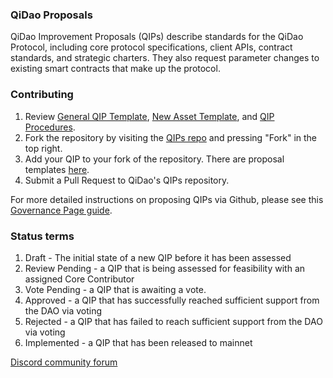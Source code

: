 ### QiDao Proposals

QiDao Improvement Proposals (QIPs) describe standards for the QiDao Protocol, including core protocol specifications, client APIs, contract standards, and strategic charters. They also request parameter changes to existing smart contracts that make up the protocol.

### Contributing

1. Review [General QIP Template](https://github.com/publu/QIPs/blob/main/contents/Templates/general-qip-template.md), [New Asset Template](https://github.com/publu/QIPs/blob/main/contents/Templates/new-asset-template.md), and [QIP Procedures](https://github.com/publu/QIPs/blob/main/QIP-Procedures.md).
2. Fork the repository by visiting the [QIPs repo](https://github.com/publu/QIPs) and pressing "Fork" in the top right.
3. Add your QIP to your fork of the repository. There are proposal templates [here](https://github.com/publu/QIPs/tree/main/contents/Templates).
4. Submit a Pull Request to QiDao's QIPs repository.

For more detailed instructions on proposing QIPs via Github, please see this [Governance Page guide](https://qidao.notion.site/Introducing-QiDao-s-Governance-Page-cf07d2aea12c48d88582cf3284c0a0c8).

### Status terms

1. Draft - The initial state of a new QIP before it has been assessed
2. Review Pending - a QIP that is being assessed for feasibility with an assigned Core Contributor
3. Vote Pending - a QIP that is awaiting a vote.
4. Approved - a QIP that has successfully reached sufficient support from the DAO via voting
5. Rejected - a QIP that has failed to reach sufficient support from the DAO via voting
6. Implemented - a QIP that has been released to mainnet

[Discord community forum](https://discord.gg/BZgNrwwj8T)
